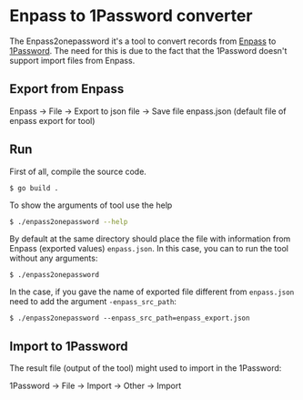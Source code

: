 # Enpass to 1Password converter

The Enpass2onepassword it's a tool to convert records from [Enpass](https://www.enpass.io/)   to [1Password](https://1password.com). The need for this is due to the fact that the 1Password doesn't support import files from Enpass.

## Export from Enpass

Enpass -> File -> Export to json file -> Save file enpass.json (default file of enpass export for tool)

## Run

First of all, compile the source code.
```shell script
$ go build .
```

To show the arguments of tool use the help
```bash
$ ./enpass2onepassword --help
```

By default at the same directory should place the file with information from Enpass (exported values) `enpass.json`. In this case, you can to run the tool without any arguments:
```shell script
$ ./enpass2onepassword
```

In the case, if you gave the name of exported file different from `enpass.json` need to add the argument `-enpass_src_path`:
```shell script
$ ./enpass2onepassword --enpass_src_path=enpass_export.json
```

## Import to 1Password

The result file (output of the tool) might used to import in the 1Password:

1Password -> File -> Import -> Other -> Import 